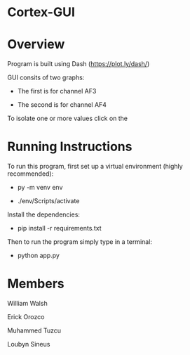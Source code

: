 # Cortex-GUI

# Overview

Program is built using Dash (https://plot.ly/dash/)

GUI consits of two graphs:

- The first is for channel AF3

- The second is for channel AF4

To isolate one or more values click on the 

# Running Instructions

To run this program, first set up a virtual environment (highly recommended):

- py -m venv env

- ./env/Scripts/activate

Install the dependencies:

- pip install -r requirements.txt

Then to run the program simply type in a terminal:

- python app.py

# Members
William Walsh

Erick Orozco

Muhammed Tuzcu

Loubyn Sineus
